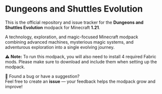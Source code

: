 # Dungeons and Shuttles Evolution
This is the official repository and issue tracker for the **Dungeons and Shuttles Evolution** modpack for Minecraft **1.21**.

A technology, exploration, and magic-focused Minecraft modpack combining advanced machines, mysterious magic systems, and adventurous exploration into a single evolving journey.


⚠ **Note:** To run this modpack, you will also need to install 4 required Fabric mods. Please make sure to download and include them when setting up the modpack.

💬 Found a bug or have a suggestion?  
Feel free to create an **issue** — your feedback helps the modpack grow and improve!
